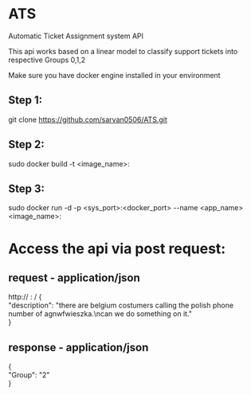 # ATS
Automatic Ticket Assignment system API

This api works based on a linear model to classify support tickets into respective Groups 0,1,2


Make sure you have docker engine installed in your environment

## Step 1:

git clone https://github.com/sarvan0506/ATS.git

## Step 2:

sudo docker build -t <image_name>:<tag>

## Step 3:

sudo docker run -d -p <sys_port>:<docker_port> --name <app_name> <image_name>:<tag>


# Access the api via post request:

## request - application/json
http:// <ip>:<port> /
{  
    "description": "there are belgium costumers calling the polish phone number of agnwfwieszka.\ncan we do something on it."  
}  

## response - application/json
{  
  "Group": "2"  
}  